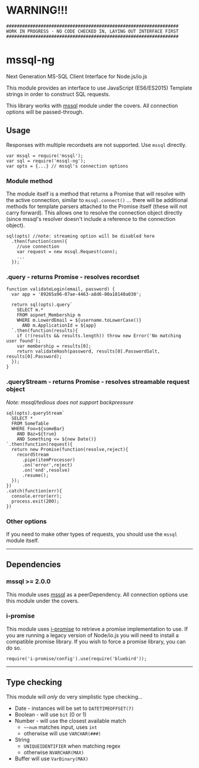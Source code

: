 # WARNING!!!

```
#################################################################
WORK IN PROGRESS - NO CODE CHECKED IN, LAYING OUT INTERFACE FIRST
#################################################################
```

# mssql-ng

Next Generation MS-SQL Client Interface for Node.js/io.js

This module provides an interface to use JavaScript (ES6/ES2015) Template strings in order to construct SQL requests. 

This library works with [mssql](https://www.npmjs.com/package/mssql)  module under the covers.  All connection options will be passed-through.


## Usage

Responses with multiple recordsets are not supported.  Use `mssql` directly.

```
var mssql = require('mssql');
var sql = require('mssql-ng');
var opts = {...} // mssql's connection options
```

### Module method

The module itself is a method that returns a Promise that will resolve with the active connection, similar to `mssql.connect()` ... there will be additional methods for template parsers attached to the Promise itself (these will not carry forward).  This allows one to resolve the connection object directly (since mssql's resolver doesn't include a reference to the connection object).

```
sql(opts) //note: streaming option will be disabled here
  .then(function(conn){
    //use connection
    var request = new mssql.Request(conn);
    ...
  });
```

### .query - returns Promise - resolves recordset

```
function validateLogin(email, password) {
  var app = '89265a96-07ae-4463-a8d6-00a18140a030';

  return sql(opts).query`
    SELECT m.*
    FROM aspnet_Membership m
    WHERE m.LowerdEmail = ${username.toLowerCase()}
      AND m.ApplicationId = ${app}
  `.then(function(results){
    if (!(results && results.length)) throw new Error('No matching user found');
    var membership = results[0];
    return validateHash(password, results[0].PasswordSalt, results[0].Password);
  });
}
```

### .queryStream - returns Promise - resolves streamable request object

*Note: mssql/tedious does not support backpressure*

```
sql(opts).queryStream`
  SELECT *
  FROM SomeTable
  WHERE Foo=${someBar}
    AND Baz=${true}
    AND Something <= ${new Date()}
`.then(function(request){
  return new Promise(function(resolve,reject){
    recordStream
      .pipe(itemProcessor)
      .on('error',reject)
      .on('end',resolve)
      .resume();
  });
})
.catch(function(err){
  console.error(err);
  process.exit(200);
})
```

### Other options

If you need to make other types of requests, you should use the `mssql` module itself.

-----


## Dependencies


### mssql >= 2.0.0

This module uses [mssql](https://www.npmjs.com/package/mssql) as a peerDependency.  All connection options use this module under the covers.


### i-promise

This module uses [i-promise](https://www.npmjs.com/package/i-promise) to retrieve a promise implementation to use.  If you are running a legacy version of Node/io.js you will need to install a compatible promise library.  If you wish to force a promise library, you can do so.

```
require('i-promise/config').use(require('bluebird'));
```

-----


## Type checking

This module will *only* do very simplistic type checking...

* Date - instances will be set to `DATETIMEOFFSET(7)`
* Boolean - will use `bit` (0 or 1)
* Number - will use the closest available match
  * `~~num` matches input, uses `int`
  * otherwise will use `VARCHAR(###)`
* String
  * `UNIQUEIDENTIFIER` when matching regex
  * otherwise `NVARCHAR(MAX)`
* Buffer will use `VarBinary(MAX)`

